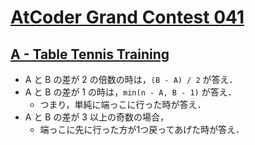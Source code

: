 # [AtCoder Grand Contest 041](https://atcoder.jp/contests/agc041/tasks)

## [A - Table Tennis Training](https://atcoder.jp/contests/agc041/tasks/agc041_a)
- A と B の差が 2 の倍数の時は，`(B - A) / 2` が答え．
- A と B の差が 1 の時は，`min(n - A, B - 1)` が答え．
    - つまり，単純に端っこに行った時が答え．
- A と B の差が 3 以上の奇数の場合，
    - 端っこに先に行った方が1つ戻ってあげた時が答え．
